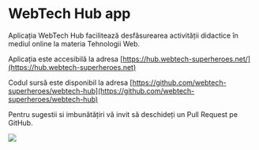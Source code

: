 # WebTech Hub app

Aplicația WebTech Hub facilitează desfăsurearea activității didactice în mediul online la materia Tehnologii Web.

Aplicația este accesibilă la adresa [https://hub.webtech-superheroes.net/](https://hub.webtech-superheroes.net)

Codul sursă este disponibil la adresa [https://github.com/webtech-superheroes/webtech-hub](https://github.com/webtech-superheroes/webtech-hub)

Pentru sugestii si imbunătățiri vă invit să deschideți un Pull Request pe GitHub.

![](../.gitbook/assets/image.png)





##

